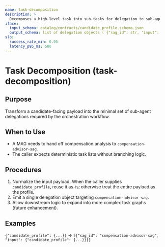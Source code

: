 ```yaml
---
name: task-decomposition
description: >
  Decomposes a high-level task into sub-tasks for delegation to sub-agents.
iface:
  input_schema: catalog/contracts/candidate_profile.schema.json
  output_schema: list of delegation objects (`{"sag_id": str, "input": dict}`)
slo:
  success_rate_min: 0.95
  latency_p95_ms: 500
---
```


# Task Decomposition (task-decomposition)

## Purpose
Transform a candidate-facing payload into the minimal set of sub-agent delegations required by the orchestration workflow.

## When to Use
- A MAG needs to hand off compensation analysis to `compensation-advisor-sag`.
- The caller expects deterministic task lists without branching logic.

## Procedures
1. Normalize the input payload. When the caller supplies `candidate_profile`, reuse it as-is; otherwise treat the entire payload as the profile.
2. Emit a single delegation object targeting `compensation-advisor-sag`.
3. Allow downstream logic to expand into more complex task graphs (future enhancement).

## Examples
`{"candidate_profile": {...}}` → `[{"sag_id": "compensation-advisor-sag", "input": {"candidate_profile": {...}}}]`

